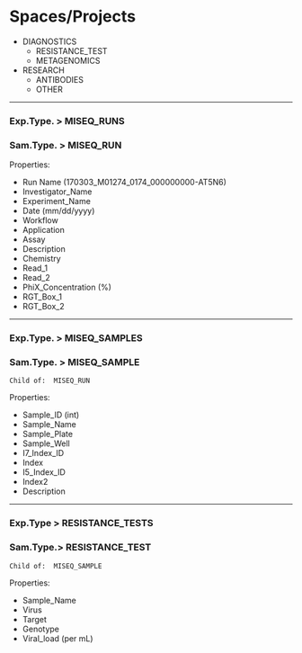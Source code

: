 # Spaces/Projects
- DIAGNOSTICS
  - RESISTANCE_TEST
  - METAGENOMICS
- RESEARCH
  - ANTIBODIES
  - OTHER

***

### Exp.Type. > MISEQ_RUNS
### Sam.Type. > MISEQ_RUN
Properties:
- Run Name (170303_M01274_0174_000000000-AT5N6)
- Investigator_Name
- Experiment_Name
- Date (mm/dd/yyyy)
- Workflow
- Application
- Assay
- Description
- Chemistry
- Read_1
- Read_2
- PhiX_Concentration (%)
- RGT_Box_1
- RGT_Box_2

***

### Exp.Type. > MISEQ_SAMPLES
### Sam.Type. > MISEQ_SAMPLE
`Child of:	MISEQ_RUN`

Properties:	
- Sample_ID (int)
- Sample_Name
- Sample_Plate
- Sample_Well
- I7_Index_ID
- Index
- I5_Index_ID
- Index2
- Description

***

### Exp.Type > RESISTANCE_TESTS
### Sam.Type.> RESISTANCE_TEST
`Child of:	MISEQ_SAMPLE`

Properties:
- Sample_Name
- Virus
- Target
- Genotype
- Viral_load (per mL)
